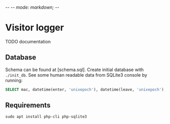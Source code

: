 -- -*- mode: markdown; -*-

# Visitor logger

TODO documentation

## Database

Schema can be found at [schema.sql]. Create initial database with
`./init_db`. See some human readable data from SQLite3 console by
running:

```sql
SELECT mac, datetime(enter, 'unixepoch'), datetime(leave, 'unixepoch'), hostname FROM visit;
```

## Requirements

	sudo apt install php-cli php-sqlite3
